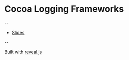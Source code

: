 # Cocoa Logging Frameworks

--

* [Slides](http://aranasaurus.github.io/cocoa-logging-frameworks/slides)

--

Built with [reveal.js](https://github.com/hakimel/reveal.js.git)

